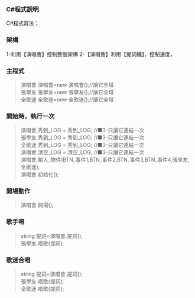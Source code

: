 ### C#程式說明

C#程式寫法：

### 架構
1-利用【演唱會】控制整個架構
2-【演唱會】利用【提詞機】，控制速度，

### 主程式
> 演唱會 演唱會=new 演唱會();//讓它全域  
> 張學友 張學友=new 張學友();//讓它全域  
> 全歌迷 全歌迷=new 全歌迷();//讓它全域  

### 開始時，執行一次
> 演唱會.秀到_LOG = 秀到_LOG;	//■3-只讓它連結一次  
> 張學友.秀到_LOG = 秀到_LOG;	//■3-只讓它連結一次  
> 全歌迷.秀到_LOG = 秀到_LOG;	//■3-只讓它連結一次  
> 演唱會.清空_LOG = 清空_LOG;	//■3-只讓它連結一次  
> 演唱會.輸入_物件(BTN_事件1,BTN_事件2,BTN_事件3,BTN_事件4,張學友,全歌迷);  
> 演唱會.初始化();

### 開場動作
> 演唱會.開場();

### 歌手唱
> string 提詞=演唱會.提詞();  
> 張學友.唱歌(提詞);  

### 歌迷合唱
> string 提詞=演唱會.提詞();  
> 張學友.唱歌(提詞);  
> 全歌迷.唱歌(提詞);  


